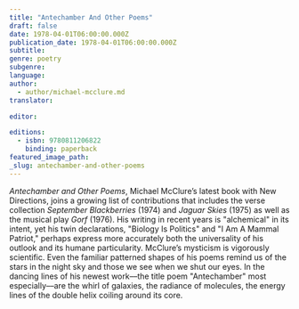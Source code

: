 ```yaml
---
title: "Antechamber And Other Poems"
draft: false
date: 1978-04-01T06:00:00.000Z
publication_date: 1978-04-01T06:00:00.000Z
subtitle:
genre: poetry
subgenre:
language:
author:
  - author/michael-mcclure.md
translator:

editor:

editions:
  - isbn: 9780811206822
    binding: paperback
featured_image_path:
_slug: antechamber-and-other-poems
---
```


_Antechamber and Other Poems_, Michael McClure’s latest book with New Directions, joins a growing list of contributions that includes the verse collection _September Blackberries_ (1974) and _Jaguar Skies_ (1975) as well as the musical play _Gorf_ (1976). His writing in recent years is "alchemical" in its intent, yet his twin declarations, "Biology Is Politics" and "I Am A Mammal Patriot," perhaps express more accurately both the universality of his outlook and its humane particularity. McClure’s mysticism is vigorously scientific. Even the familiar patterned shapes of his poems remind us of the stars in the night sky and those we see when we shut our eyes. In the dancing lines of his newest work––the title poem "Antechamber" most especially––are the whirl of galaxies, the radiance of molecules, the energy lines of the double helix coiling around its core.

